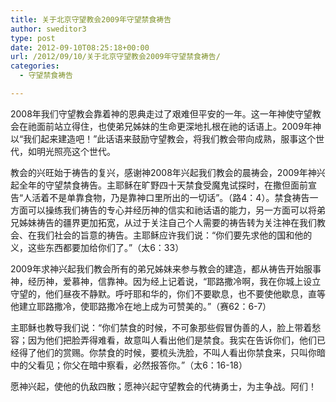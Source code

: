 ```yaml
---
title: 关于北京守望教会2009年守望禁食祷告
author: sweditor3
type: post
date: 2012-09-10T08:25:18+00:00
url: /2012/09/10/关于北京守望教会2009年守望禁食祷告/
categories:
  - 守望禁食祷告

---
```

2008年我们守望教会靠着神的恩典走过了艰难但平安的一年。这一年神使守望教会在祂面前站立得住，也使弟兄姊妹的生命更深地扎根在祂的话语上。2009年神以“我们起来建造吧！”此话语来鼓励守望教会，将我们教会带向成熟，服事这个世代，如明光照亮这个世代。
  
教会的兴旺始于祷告的复兴，感谢神2008年兴起我们教会的晨祷会，2009年神兴起全年的守望禁食祷告。主耶稣在旷野四十天禁食受魔鬼试探时，在撒但面前宣告“人活着不是单靠食物，乃是靠神口里所出的一切话”。（路4：4）。禁食祷告一方面可以操练我们祷告的专心并经历神的信实和祂话语的能力，另一方面可以将弟兄姊妹祷告的疆界更加拓宽，从过于关注自己个人需要的祷告转为关注神在我们教会、在我们社会的旨意的祷告。主耶稣应许我们说：“你们要先求他的国和他的义，这些东西都要加给你们了。”（太6：33）
  
2009年求神兴起我们教会所有的弟兄姊妹来参与教会的建造，都从祷告开始服事神，经历神，爱慕神，信靠神。因为经上记着说，“耶路撒冷啊，我在你城上设立守望的，他们昼夜不静默。呼吁耶和华的，你们不要歇息，也不要使他歇息，直等他建立耶路撒冷，使耶路撒冷在地上成为可赞美的。”（赛62：6-7）
  
主耶稣也教导我们说：“你们禁食的时候，不可象那些假冒伪善的人，脸上带着愁容；因为他们把脸弄得难看，故意叫人看出他们是禁食。我实在告诉你们，他们已经得了他们的赏赐。你禁食的时候，要梳头洗脸，不叫人看出你禁食来，只叫你暗中的父看见；你父在暗中察看，必然报答你。”（太6：16-18）
  
愿神兴起，使他的仇敌四散；愿神兴起守望教会的代祷勇士，为主争战。阿们！